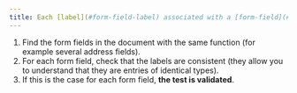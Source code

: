 ```yaml
---
title: Each [label](#form-field-label) associated with a [form-field](#form-entry-field) having the same function and repeated several times on the same page is it [consistent](#consistent-labels)?
---
```


1. Find the form fields in the document with the same function (for example several address fields).
2. For each form field, check that the labels are consistent (they allow you to understand that they are entries of identical types).
3. If this is the case for each form field, **the test is validated**.
